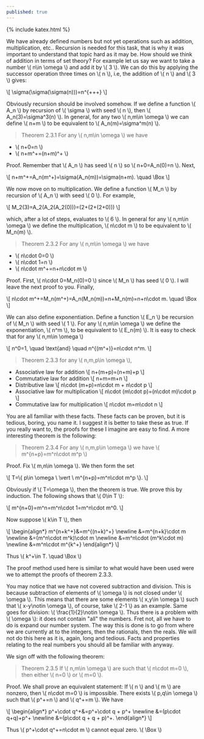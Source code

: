 ```yaml
---
published: true
---
```

{% include katex.html %}

We have already defined numbers but not yet operations such as addition, multiplication, etc.. Recursion is needed for this task, that is why it was important to understand that topic hard as it may be. How should we think of addition in terms of set theory? For example let us say we want to take a number \\( n\in \omega \\) and add it by \\( 3 \\). We can do this by applying the successor operation three times on \\( n \\), i.e, the addition of \\( n \\) and \\( 3 \\) gives:

\\[ \sigma(\sigma(\sigma(n)))=n^{+++} \\] 

Obviously recursion should be involved somehow. If we define a function \\( A_n \\) by recursion of \\( \sigma \\) with seed \\( n \\), then \\( A_n(3)=\sigma^3(n) \\). In general, for any two \\( n,m\in \omega \\) we can define \\( n+m \\) to be equivalent to \\( A_n(m)=\sigma^m(n) \\).

> Theorem 2.3.1 For any \\( n,m\in \omega \\) we have
- \\( n+0=n \\)
- \\( n+m^+=(n+m)^+ \\)

Proof. Remember that \\( A_n \\) has seed \\( n \\) so \\( n+0=A_n(0)=n \\). Next,

\\[ n+m^+=A_n(m^+)=\sigma(A_n(m))=\sigma(n+m). \quad \Box \\]

We now move on to multiplication. We define a function \\( M_n \\) by recursion of \\( A_n \\) with seed \\( 0 \\). For example, 

\\[ M_2(3)=A_2(A_2(A_2(0)))=(2+(2+(2+0))) \\]

which, after a lot of steps, evaluates to \\( 6 \\). In general for any \\( n,m\in \omega \\) we define the multiplication, \\( n\cdot m \\) to be equivalent to \\( M_n(m) \\).

> Theorem 2.3.2 For any \\( n,m\in \omega \\) we have
- \\( n\cdot 0=0 \\)
- \\( n\cdot 1=n \\)
- \\( n\cdot m^+=n+n\cdot m \\)

Proof. First, \\( n\cdot 0=M_n(0)=0 \\) since \\( M_n \\) has seed \\( 0 \\). I will leave the next proof to you. Finally,

\\[ n\cdot m^+=M_n(m^+)=A_n(M_n(m))=n+M_n(m)=n+n\cdot m. \quad \Box \\]

We can also define exponentiation. Define a function \\( E_n \\) be recursion of \\( M_n \\) with seed \\( 1 \\). For any \\( n,m\in \omega \\) we define the exponentiation, \\( n^m \\), to be equivalent to \\( E_n(m) \\). It is easy to check that for any \\( n,m\in \omega \\)

\\[ n^0=1, \quad \text{and} \quad n^{(m^+)}=n\cdot n^m. \\]

> Theorem 2.3.3 for any \\( n,m,p\in \omega \\),
- Associative law for addition
\\[ n+(m+p)=(n+m)+p \\]
- Commutative law for addition
\\[ n+m=m+n \\]
- Distributive law
\\[ n\cdot (m+p)=n\cdot m + n\cdot p \\]
- Associative law for multiplication
\\[ n\cdot (m\cdot p)=(n\cdot m)\cdot p \\]
- Commutative law for multiplication
\\[ n\cdot m=m\cdot n \\]

You are all familiar with these facts. These facts can be proven, but it is tedious, boring, you name it. I suggest it is better to take these as true. If you really want to, the proofs for these I imagine are easy to find. A more interesting theorem is the following: 

> Theorem 2.3.4 For any \\( n,m,p\in \omega \\) we have \\( m^{n+p}=m^n\cdot m^p \\)

Proof. Fix \\( m,n\in \omega \\). We then form the set

\\[ T=\\{ p\in \omega \ \vert \ m^{n+p}=m^n\cdot m^p \\}. \\]

Obviously if \\( T=\omega \\), then the theorem is true. We prove this by induction. The following shows that \\( 0\in T \\):

\\[ m^{n+0}=m^n=m^n\cdot 1=m^n\cdot m^0. \\]

Now suppose \\( k\in T \\), then

\\[ \begin{align\*} m^{n+k^+}&=m^{(n+k)^+} \newline &=m^{n+k}\cdot m \newline &=(m^n\cdot m^k)\cdot m \newline &=m^n\cdot (m^k\cdot m) \newline &=m^n\cdot m^{k^+} \end{align\*} \\]

Thus \\( k^+\in T. \quad \Box \\)

The proof method used here is similar to what would have been used were we to attempt the proofs of theorem 2.3.3. 

You may notice that we have not covered subtraction and division. This is because subtraction of elements of \\( \omega \\) is not closed under \\( \omega \\). This means that there are some elements \\( x,y\in \omega \\) such that \\( x-y\notin \omega \\), of course, take \\( 2-1 \\) as an example. Same goes for division: \\( \frac{1}{2}\notin \omega \\). Thus there is a problem with \\( \omega \\): it does not contain "all" the numbers. Fret not, all we have to do is expand our number system. The way this is done is to go from where we are currently at to the integers, then the rationals, then the reals. We will not do this here as it is, again, long and tedious. Facts and properties relating to the real numbers you should all be familiar with anyway.

We sign off with the following theorem:

> Theorem 2.3.5 If \\( n,m\in \omega \\) are such that \\( n\cdot m=0 \\), then either \\( n=0 \\) or \\( m=0 \\).

Proof. We shall prove an equivalent statement: If \\( n \\) and \\( m \\) are nonzero, then \\( n\cdot m=0 \\) is impossible. There exists \\( p,q\in \omega \\) such that \\( p^+=n \\) and \\( q^+=m \\). We have

\\[ \begin{align\*} p^+\cdot q^+&=p^+\cdot q + p^+ \newline &=(p\cdot q+q)+p^+ \newline &=(p\cdot q + q + p)^+. \end{align\*} \\]

Thus \\( p^+\cdot q^+=n\cdot m \\) cannot equal zero. \\( \Box \\)
